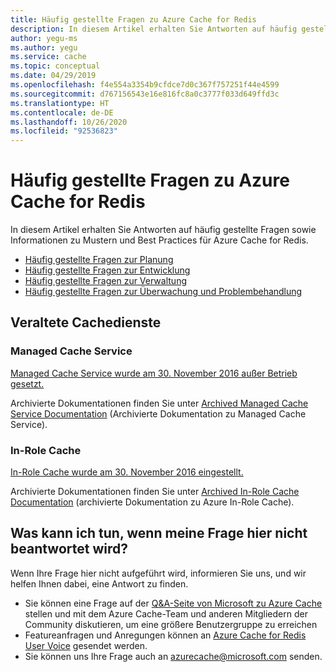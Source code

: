 ```yaml
---
title: Häufig gestellte Fragen zu Azure Cache for Redis
description: In diesem Artikel erhalten Sie Antworten auf häufig gestellte Fragen sowie Informationen zu Mustern und Best Practices für Azure Cache for Redis.
author: yegu-ms
ms.author: yegu
ms.service: cache
ms.topic: conceptual
ms.date: 04/29/2019
ms.openlocfilehash: f4e554a3354b9cfdce7d0c367f757251f44e4599
ms.sourcegitcommit: d767156543e16e816fc8a0c3777f033d649ffd3c
ms.translationtype: HT
ms.contentlocale: de-DE
ms.lasthandoff: 10/26/2020
ms.locfileid: "92536823"
---
```

# <a name="azure-cache-for-redis-faq"></a>Häufig gestellte Fragen zu Azure Cache for Redis
In diesem Artikel erhalten Sie Antworten auf häufig gestellte Fragen sowie Informationen zu Mustern und Best Practices für Azure Cache for Redis.

* [Häufig gestellte Fragen zur Planung](cache-planning-faq.md)
* [Häufig gestellte Fragen zur Entwicklung](cache-development-faq.md)
* [Häufig gestellte Fragen zur Verwaltung](cache-management-faq.md)
* [Häufig gestellte Fragen zur Überwachung und Problembehandlung](cache-monitor-troubleshoot-faq.md)

## <a name="deprecated-cache-services"></a>Veraltete Cachedienste

### <a name="managed-cache-service"></a>Managed Cache Service
[Managed Cache Service wurde am 30. November 2016 außer Betrieb gesetzt.](https://azure.microsoft.com/blog/azure-managed-cache-and-in-role-cache-services-to-be-retired-on-11-30-2016/)

Archivierte Dokumentationen finden Sie unter [Archived Managed Cache Service Documentation](/previous-versions/azure/azure-services/dn386094(v=azure.100)) (Archivierte Dokumentation zu Managed Cache Service).

### <a name="in-role-cache"></a>In-Role Cache
[In-Role Cache wurde am 30. November 2016 eingestellt.](https://azure.microsoft.com/blog/azure-managed-cache-and-in-role-cache-services-to-be-retired-on-11-30-2016/)

Archivierte Dokumentationen finden Sie unter [Archived In-Role Cache Documentation](/previous-versions/azure/azure-services/dn386103(v=azure.100)) (archivierte Dokumentation zu Azure In-Role Cache).

["minIoThreads" configuration setting]: /previous-versions/dotnet/netframework-4.0/7w2sway1(v=vs.100)

## <a name="what-if-my-question-isnt-answered-here"></a>Was kann ich tun, wenn meine Frage hier nicht beantwortet wird?
Wenn Ihre Frage hier nicht aufgeführt wird, informieren Sie uns, und wir helfen Ihnen dabei, eine Antwort zu finden.

* Sie können eine Frage auf der [Q&A-Seite von Microsoft zu Azure Cache](/answers/topics/azure-cache-redis.html) stellen und mit dem Azure Cache-Team und anderen Mitgliedern der Community diskutieren, um eine größere Benutzergruppe zu erreichen
* Featureanfragen und Anregungen können an [Azure Cache for Redis User Voice](https://feedback.azure.com/forums/169382-cache) gesendet werden.
* Sie können uns Ihre Frage auch an [azurecache@microsoft.com](mailto:azurecache@microsoft.com) senden.